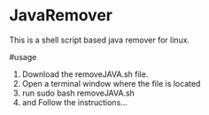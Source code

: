# JavaRemover
This is a shell script based java remover for linux.


#usage
1. Download the removeJAVA.sh file.
2. Open a terminal window where the file is located
3. run sudo bash removeJAVA.sh 
4. and Follow the instructions...
